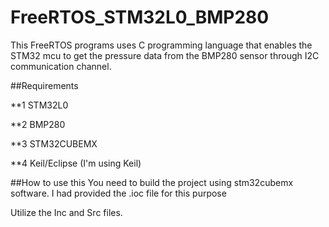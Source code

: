 # FreeRTOS_STM32L0_BMP280

This FreeRTOS programs uses C programming language that enables the STM32 mcu to get the pressure data from the BMP280 sensor through I2C communication channel.


##Requirements

 **1 STM32L0
  
 **2 BMP280
  
 **3 STM32CUBEMX
  
 **4 Keil/Eclipse  (I'm using Keil)


##How to use this
You need to build the project using stm32cubemx software.
I had provided the .ioc file for this purpose

Utilize the Inc and Src files.
